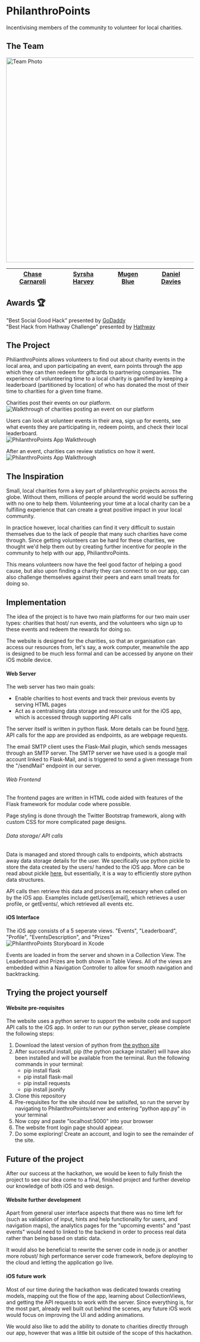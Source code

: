 # PhilanthroPoints
Incentivising members of the community to volunteer for local charities.

## The Team
<html>
    <img src="https://raw.githubusercontent.com/Daniel-Davies/SLOHacks2019/master/photos/team_photo.jpg" alt="Team Photo" width="550">
</html>  

|[Chase Carnaroli](https://www.linkedin.com/in/ChaseCarnaroli/)|[Syrsha Harvey](https://www.linkedin.com/in/syrshaharvey/)| [Mugen Blue](https://www.linkedin.com/in/mugenblue/) | [Daniel Davies](https://www.linkedin.com/in/daniel-davies-943668160/)
|--|--|--|--| 

## Awards 🏆
"Best Social Good Hack" presented by [GoDaddy](https://www.godaddy.com/)  
"Best Hack from Hathway Challenge" presented by [Hathway](https://wearehathway.com/)

## The Project

PhilianthroPoints allows volunteers to find out about charity events in the local area, and upon participating an event, earn points through the app which they can then redeem for giftcards to partnering companies. The experience of volunteering time to a local charity is gamified by keeping a leaderboard (partitioned by location) of who has donated the most of their time to charities for a given time frame.  

Charities post their events on our platform.  
<img src='' title='Posting an Event Walkthrough' width='' alt='Walkthrough of charities posting an event on our platform' />

Users can look at volunteer events in their area, sign up for events, see what events they are participating in, redeem points, and check their local leaderboard.  
<img src='https://raw.githubusercontent.com/Daniel-Davies/SLOHacks2019/master/gifs/iOS.gif' title='PhilanthroPoints App Walkthrough' width='' alt='PhilanthroPoints App Walkthrough' />

After an event, charities can review statistics on how it went.  
<img src='https://raw.githubusercontent.com/Daniel-Davies/SLOHacks2019/master/gifs/gif2.gif' title='PhilanthroPoints App Walkthrough' width='' alt='PhilanthroPoints App Walkthrough' />

## The Inspiration
Small, local charities form a key part of philanthrophic projects across the globe. Without them, millions of people around the world would be suffering with no one to help them. Volunteering your time at a local charity can be a fulfilling experience that can create a great positive impact in your local community.

In practice however, local charities can find it very difficult to sustain themselves due to the lack of people that many such charities have come through. Since getting volunteers can be hard for these charities, we thought we'd help them out by creating further incentive for people in the community to help with our app, PhilianthroPoints.

This means volunteers now have the feel good factor of helping a good cause, but also upon finding a charity they can connect to on our app, can also challenge themselves against their peers and earn small treats for doing so.

## Implementation

The idea of the project is to have two main platforms for our two main user types: charities that host/ run events, and the volunteers who sign up to these events and redeem the rewards for doing so. 

The website is designed for the charities, so that an organisation can access our resources from, let's say, a work computer, meanwhile the app is designed to be much less formal and can be accessed by anyone on their iOS mobile device.

#### Web Server

The web server has two main goals:

* Enable charities to host events and track their previous events by serving HTML pages
* Act as a centralising data storage and resource unit for the iOS app, which is accessed through supporting API calls

The server itself is written in python flask. More details can be found [here](http://flask.pocoo.org/). API calls for the app are provided as endpoints, as are webpage requests.

The email SMTP client uses the Flask-Mail plugin, which sends messages through an SMTP server. The SMTP server we have used is a google mail account linked to Flask-Mail, and is triggered to send a given message from the "/sendMail" endpoint in our server.

###### Web Frontend

The frontend pages are written in HTML code aided with features of the Flask framework for modular code where possible.

Page styling is done through the Twitter Bootstrap framework, along with custom CSS for more complicated page designs.

###### Data storage/ API calls

Data is managed and stored through calls to endpoints, which abstracts away data storage details for the user. We specifically use python pickle to store the data created by the users/ handed to the iOS app. More can be read about pickle [here](https://docs.python.org/3/library/pickle.html), but essentially, it is a way to efficiently store python data structures.

API calls then retrieve this data and process as necessary when called on by the iOS app. Examples include getUser/[email], which retrieves a user profile, or getEvents/, which retrieved all events etc.

#### iOS Interface

The iOS app consists of a 5 seperate views. "Events", "Leaderboard", "Profile", "EventsDescription", and "Prizes"
<img src='https://raw.githubusercontent.com/Daniel-Davies/SLOHacks2019/master/photos/ios_storyboard.png' title='PhilanthroPoints Storyboard' width='' alt='PhilanthroPoints Storyboard in Xcode' />

Events are loaded in from the server and shown in a Collection View. The Leaderboard and Prizes are both shown in Table Views.
All of the views are embedded within a Navigation Controller to allow for smooth navigation and backtracking.

## Trying the project yourself

#### Website pre-requisites

The website uses a python server to support the website code and support API calls to the iOS app. In order to run our python server, please complete the following steps:

1. Download the latest version of python from [the python site](https://www.python.org/downloads/)
2. After successful install, pip (the python package installer) will have also been installed and will be available from the terminal. Run the following commands in your terminal:
    * pip install flask
    * pip install flask-mail
    * pip install requests
    * pip install jsonify
3. Clone this repository 
4. Pre-requisites for the site should now be satisifed, so run the server by navigating to PhilanthroPoints/server and entering "python app.py" in your terminal
5. Now copy and paste "localhost:5000" into your browser
6. The website front login page should appear.
7. Do some exploring! Create an account, and login to see the remainder of the site.

## Future of the project

After our success at the hackathon, we would be keen to fully finish the project to see our idea come to a final, finished project and further develop our knowledge of both iOS and web design.

#### Website further development

Apart from general user interface aspects that there was no time left for (such as validation of input, hints and help functionality for users, and navigation maps), the analytics pages for the "upcoming events" and "past events" would need to linked to the backend in order to process real data rather than being based on static data. 

It would also be beneficial to rewrite the server code in node.js or another more robust/ high performance server code framework, before deploying to the cloud and letting the application go live.

#### iOS future work

Most of our time during the hackathon was dedicated towards creating models, mapping out the flow of the app, learning about CollectionViews, and getting the API requests to work with the server. Since everything is, for the most part, already well built out behind the scenes, any future iOS work would focus on improving the UI and adding animations. 

We would also like to add the ability to donate to charities directly through our app, however that was a little bit outside of the scope of this hackathon.
